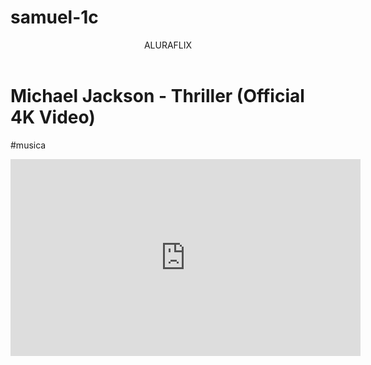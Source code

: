 # samuel-1c

<body>


<header>ALURAFLIX</header> 



<h1>Michael Jackson - Thriller (Official 4K Video)</h1>
<p>#musica </p>     

<iframe width="560" height="315" src="https://www.youtube.com/embed/sOnqjkJTMaA?si=oKIvebOa7wtz2uDv" 
title="YouTube video player" frameborder="0" allow="accelerometer; autoplay; clipboard-write; encrypted-media; gyroscope; picture-in-picture; web-share"
 referrerpolicy="strict-origin-when-cross-origin" allowfullscreen></iframe>
</body>
